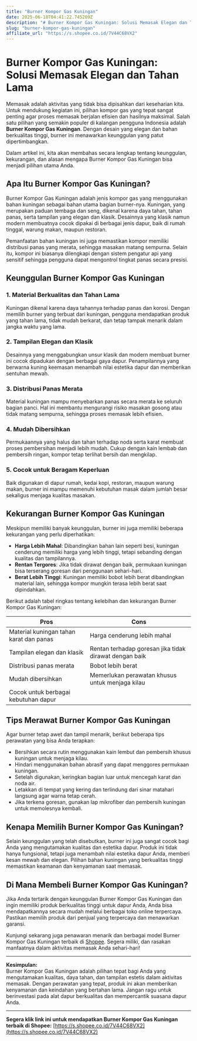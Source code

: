 ```yaml
---
title: "Burner Kompor Gas Kuningan"
date: 2025-06-18T04:41:22.745209Z
description: "# Burner Kompor Gas Kuningan: Solusi Memasak Elegan dan Tahan Lama..."
slug: "burner-kompor-gas-kuningan"
affiliate_url: "https://s.shopee.co.id/7V44C68VX2"
---
```

# Burner Kompor Gas Kuningan: Solusi Memasak Elegan dan Tahan Lama

Memasak adalah aktivitas yang tidak bisa dipisahkan dari keseharian kita. Untuk mendukung kegiatan ini, pilihan kompor gas yang tepat sangat penting agar proses memasak berjalan efisien dan hasilnya maksimal. Salah satu pilihan yang semakin populer di kalangan pengguna Indonesia adalah **Burner Kompor Gas Kuningan**. Dengan desain yang elegan dan bahan berkualitas tinggi, burner ini menawarkan keunggulan yang patut dipertimbangkan.

Dalam artikel ini, kita akan membahas secara lengkap tentang keunggulan, kekurangan, dan alasan mengapa Burner Kompor Gas Kuningan bisa menjadi pilihan utama Anda.

## Apa Itu Burner Kompor Gas Kuningan?

Burner Kompor Gas Kuningan adalah jenis kompor gas yang menggunakan bahan kuningan sebagai bahan utama bagian burner-nya. Kuningan, yang merupakan paduan tembaga dan seng, dikenal karena daya tahan, tahan panas, serta tampilan yang elegan dan klasik. Desainnya yang klasik namun modern membuatnya cocok dipakai di berbagai jenis dapur, baik di rumah tinggal, warung makan, maupun restoran.

Pemanfaatan bahan kuningan ini juga memastikan kompor memiliki distribusi panas yang merata, sehingga masakan matang sempurna. Selain itu, kompor ini biasanya dilengkapi dengan sistem pengatur api yang sensitif sehingga pengguna dapat mengontrol tingkat panas secara presisi.

## Keunggulan Burner Kompor Gas Kuningan

### 1. Material Berkualitas dan Tahan Lama

Kuningan dikenal karena daya tahannya terhadap panas dan korosi. Dengan memilih burner yang terbuat dari kuningan, pengguna mendapatkan produk yang tahan lama, tidak mudah berkarat, dan tetap tampak menarik dalam jangka waktu yang lama.

### 2. Tampilan Elegan dan Klasik

Desainnya yang menggabungkan unsur klasik dan modern membuat burner ini cocok dipadukan dengan berbagai gaya dapur. Penampilannya yang berwarna kuning keemasan menambah nilai estetika dapur dan memberikan sentuhan mewah.

### 3. Distribusi Panas Merata

Material kuningan mampu menyebarkan panas secara merata ke seluruh bagian panci. Hal ini membantu mengurangi risiko masakan gosong atau tidak matang sempurna, sehingga proses memasak lebih efisien.

### 4. Mudah Dibersihkan

Permukaannya yang halus dan tahan terhadap noda serta karat membuat proses pembersihan menjadi lebih mudah. Cukup dengan kain lembab dan pembersih ringan, kompor tetap terlihat bersih dan mengkilap.

### 5. Cocok untuk Beragam Keperluan

Baik digunakan di dapur rumah, kedai kopi, restoran, maupun warung makan, burner ini mampu memenuhi kebutuhan masak dalam jumlah besar sekaligus menjaga kualitas masakan.

## Kekurangan Burner Kompor Gas Kuningan

Meskipun memiliki banyak keunggulan, burner ini juga memiliki beberapa kekurangan yang perlu diperhatikan:

- **Harga Lebih Mahal**: Dibandingkan bahan lain seperti besi, kuningan cenderung memiliki harga yang lebih tinggi, tetapi sebanding dengan kualitas dan tampilannya.
- **Rentan Tergores**: Jika tidak dirawat dengan baik, permukaan kuningan bisa terserang goresan dari penggunaan sehari-hari.
- **Berat Lebih Tinggi**: Kuningan memiliki bobot lebih berat dibandingkan material lain, sehingga kompor mungkin terasa lebih berat saat dipindahkan.

Berikut adalah tabel ringkas tentang kelebihan dan kekurangan Burner Kompor Gas Kuningan:

| Pros                                          | Cons                                                      |
|----------------------------------------------|-----------------------------------------------------------|
| Material kuningan tahan karat dan panas     | Harga cenderung lebih mahal                              |
| Tampilan elegan dan klasik                  | Rentan terhadap goresan jika tidak dirawat dengan baik |
| Distribusi panas merata                     | Bobot lebih berat                                   |
| Mudah dibersihkan                          | Memerlukan perawatan khusus untuk menjaga kilau     |
| Cocok untuk berbagai kebutuhan dapur       |                                                   |

## Tips Merawat Burner Kompor Gas Kuningan

Agar burner tetap awet dan tampil menarik, berikut beberapa tips perawatan yang bisa Anda terapkan:

- Bersihkan secara rutin menggunakan kain lembut dan pembersih khusus kuningan untuk menjaga kilau.
- Hindari menggunakan bahan abrasif yang dapat menggores permukaan kuningan.
- Setelah digunakan, keringkan bagian luar untuk mencegah karat dan noda air.
- Letakkan di tempat yang kering dan terlindung dari sinar matahari langsung agar warna tetap cerah.
- Jika terkena goresan, gunakan lap mikrofiber dan pembersih kuningan untuk memolesnya kembali.

## Kenapa Memilih Burner Kompor Gas Kuningan?

Selain keunggulan yang telah disebutkan, burner ini juga sangat cocok bagi Anda yang mengutamakan kualitas dan estetika dapur. Produk ini tidak hanya fungsional, tetapi juga menambah nilai estetika dapur Anda, memberi kesan mewah dan elegan. Pilihan bahan kuningan yang berkualitas tinggi memastikan keamanan dan kenyamanan saat memasak.

## Di Mana Membeli Burner Kompor Gas Kuningan?

Jika Anda tertarik dengan keunggulan Burner Kompor Gas Kuningan dan ingin memiliki produk berkualitas tinggi untuk dapur Anda, Anda bisa mendapatkannya secara mudah melalui berbagai toko online terpercaya. Pastikan memilih produk dari penjual yang terpercaya dan menawarkan garansi. 

Kunjungi sekarang juga penawaran menarik dan berbagai model Burner Kompor Gas Kuningan terbaik di [Shopee](https://s.shopee.co.id/7V44C68VX2). Segera miliki, dan rasakan manfaatnya dalam aktivitas memasak Anda sehari-hari!

---

**Kesimpulan:**  
Burner Kompor Gas Kuningan adalah pilihan tepat bagi Anda yang mengutamakan kualitas, daya tahan, dan tampilan estetis dalam aktivitas memasak. Dengan perawatan yang tepat, produk ini akan memberikan kenyamanan dan keindahan yang bertahan lama. Jangan ragu untuk berinvestasi pada alat dapur berkualitas dan mempercantik suasana dapur Anda.

---

**Segera klik link ini untuk mendapatkan Burner Kompor Gas Kuningan terbaik di Shopee:** [https://s.shopee.co.id/7V44C68VX2](https://s.shopee.co.id/7V44C68VX2)